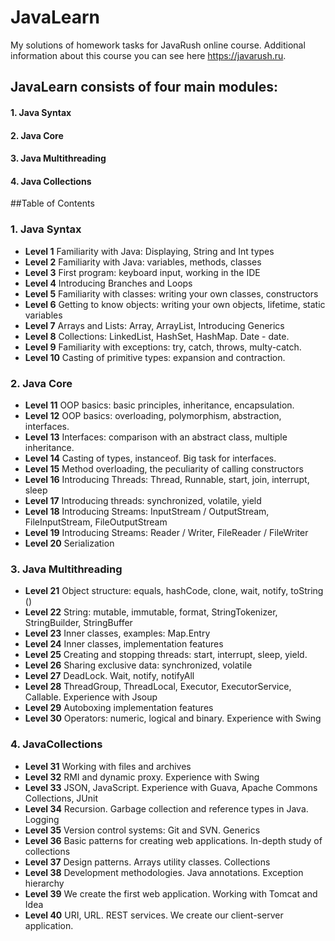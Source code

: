 # JavaLearn
My solutions of homework tasks for JavaRush online course. 
Additional information about this course you can see here https://javarush.ru. 

## JavaLearn consists of four main modules:
#### 1. Java Syntax
#### 2. Java Core
#### 3. Java Multithreading
#### 4. Java Collections

##Table of Contents
### 1. Java Syntax
- **Level 1**  Familiarity with Java: Displaying, String and Int types
- **Level 2** Familiarity with Java: variables, methods, classes
- **Level 3** First program: keyboard input, working in the IDE
- **Level 4** Introducing Branches and Loops
- **Level 5** Familiarity with classes: writing your own classes, constructors
- **Level 6** Getting to know objects: writing your own objects, lifetime, static variables
- **Level 7** Arrays and Lists: Array, ArrayList, Introducing Generics
- **Level 8** Collections: LinkedList, HashSet, HashMap. Date - date.
- **Level 9** Familiarity with exceptions: try, catch, throws, multy-catch.
- **Level 10** Casting of primitive types: expansion and contraction.

### 2. Java Core
- **Level 11** OOP basics: basic principles, inheritance, encapsulation.
- **Level 12** OOP basics: overloading, polymorphism, abstraction, interfaces.
- **Level 13** Interfaces: comparison with an abstract class, multiple inheritance.
- **Level 14** Casting of types, instanceof. Big task for interfaces.
- **Level 15** Method overloading, the peculiarity of calling constructors
- **Level 16** Introducing Threads: Thread, Runnable, start, join, interrupt, sleep
- **Level 17** Introducing threads: synchronized, volatile, yield
- **Level 18** Introducing Streams: InputStream / OutputStream, FileInputStream, FileOutputStream
- **Level 19** Introducing Streams: Reader / Writer, FileReader / FileWriter
- **Level 20** Serialization

### 3. Java Multithreading
- **Level 21** Object structure: equals, hashCode, clone, wait, notify, toString ()
- **Level 22** String: mutable, immutable, format, StringTokenizer, StringBuilder, StringBuffer
- **Level 23** Inner classes, examples: Map.Entry
- **Level 24** Inner classes, implementation features
- **Level 25** Creating and stopping threads: start, interrupt, sleep, yield.
- **Level 26** Sharing exclusive data: synchronized, volatile
- **Level 27** DeadLock. Wait, notify, notifyAll
- **Level 28** ThreadGroup, ThreadLocal, Executor, ExecutorService, Callable. Experience with Jsoup
- **Level 29** Autoboxing implementation features
- **Level 30** Operators: numeric, logical and binary. Experience with Swing

### 4. JavaCollections
- **Level 31** Working with files and archives
- **Level 32** RMI and dynamic proxy. Experience with Swing
- **Level 33** JSON, JavaScript. Experience with Guava, Apache Commons Collections, JUnit
- **Level 34** Recursion. Garbage collection and reference types in Java. Logging
- **Level 35** Version control systems: Git and SVN. Generics
- **Level 36** Basic patterns for creating web applications. In-depth study of collections
- **Level 37** Design patterns. Arrays utility classes. Collections
- **Level 38** Development methodologies. Java annotations. Exception hierarchy
- **Level 39** We create the first web application. Working with Tomcat and Idea
- **Level 40** URI, URL. REST services. We create our client-server application.
